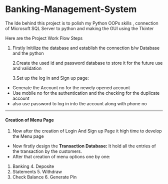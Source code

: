 # Banking-Management-System

The Ide behind this project is to polish my Python OOPs skills , connection of Microsoft SQL Server to python and making the GUI using the Tkinter

Here are the Project Work Flow Steps 

1. Firstly Initilize the database and establish the connection b/w Database and the python

   2.Create the used id and password database to store it for the future use and validation

   3.Set up the log in and Sign up page:

* Generate the Account no for the newely opened account
* Use mobile no for the authentication and the checking for the duplicate account
* also use password to log in into the account along with phone no

---

#### Creation of Menu Page 

1. Now after the creation of Login And Sign up Page it high time to develop the Menu page

* Now firstly design the **Transaction Database:** It hold all the entries of the transaction by the customers.
* After that creation of menu options one by one:

1. Banking                                            4. Deposite
2. Statements                                       5. Withdraw
3. Check Balance                                 6. Generate Pin
